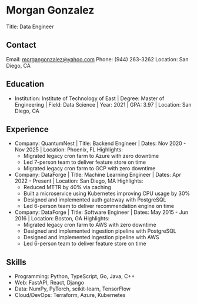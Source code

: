# Morgan Gonzalez
Title: Data Engineer

## Contact
Email: morgangonzalez@yahoo.com
Phone: (944) 263-3262
Location: San Diego, CA

## Education
- Institution: Institute of Technology of East | Degree: Master of Engineering | Field: Data Science | Year: 2021 | GPA: 3.97 | Location: San Diego, CA

## Experience
- Company: QuantumNest | Title: Backend Engineer | Dates: Nov 2020 - Nov 2025 | Location: Phoenix, FL
  Highlights:
    - Migrated legacy cron farm to Azure with zero downtime
    - Led 7-person team to deliver feature store on time
    - Migrated legacy cron farm to GCP with zero downtime
- Company: DataForge | Title: Machine Learning Engineer | Dates: Apr 2022 - Present | Location: San Diego, MA
  Highlights:
    - Reduced MTTR by 40% via caching
    - Built a microservice using Kubernetes improving CPU usage by 30%
    - Designed and implemented auth gateway with PostgreSQL
    - Led 6-person team to deliver recommendation engine on time
- Company: DataForge | Title: Software Engineer | Dates: May 2015 - Jun 2016 | Location: Boston, GA
  Highlights:
    - Migrated legacy cron farm to AWS with zero downtime
    - Designed and implemented ingestion pipeline with PostgreSQL
    - Designed and implemented ingestion pipeline with AWS
    - Led 6-person team to deliver feature store on time

## Skills
- Programming: Python, TypeScript, Go, Java, C++
- Web: FastAPI, React, Django
- Data: NumPy, PyTorch, scikit-learn, TensorFlow
- Cloud/DevOps: Terraform, Azure, Kubernetes

